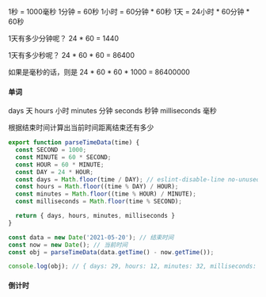 1秒 = 1000毫秒
1分钟 = 60秒
1小时 = 60分钟 * 60秒
1天 = 24小时 * 60分钟 * 60秒

1天有多少分钟呢？
24 * 60 = 1440

1天有多少秒呢？
24 * 60 * 60 = 86400 

如果是毫秒的话，则是
24 * 60 * 60 * 1000 = 86400000


#### 单词
days 天
hours 小时
minutes 分钟
seconds 秒钟
milliseconds 毫秒

根据结束时间计算出当前时间距离结束还有多少

```js
export function parseTimeData(time) {
  const SECOND = 1000;
  const MINUTE = 60 * SECOND;
  const HOUR = 60 * MINUTE;
  const DAY = 24 * HOUR;
  const days = Math.floor(time / DAY); // eslint-disable-line no-unused-vars
  const hours = Math.floor((time % DAY) / HOUR);
  const minutes = Math.floor((time % HOUR) / MINUTE);
  const milliseconds = Math.floor(time % SECOND);

  return { days, hours, minutes, milliseconds }
}

const data = new Date('2021-05-20'); // 结束时间
const now = new Date(); // 当前时间
const obj = parseTimeData(data.getTime() - now.getTime());

console.log(obj); // { days: 29, hours: 12, minutes: 32, milliseconds: 559 }

```

#### 倒计时

